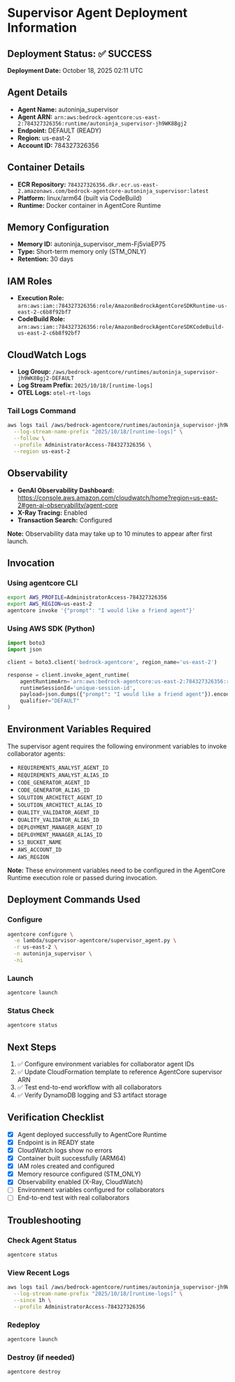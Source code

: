 # Supervisor Agent Deployment Information

## Deployment Status: ✅ SUCCESS

**Deployment Date:** October 18, 2025 02:11 UTC

## Agent Details

- **Agent Name:** autoninja_supervisor
- **Agent ARN:** `arn:aws:bedrock-agentcore:us-east-2:784327326356:runtime/autoninja_supervisor-jh9WK8Bgj2`
- **Endpoint:** DEFAULT (READY)
- **Region:** us-east-2
- **Account ID:** 784327326356

## Container Details

- **ECR Repository:** `784327326356.dkr.ecr.us-east-2.amazonaws.com/bedrock-agentcore-autoninja_supervisor:latest`
- **Platform:** linux/arm64 (built via CodeBuild)
- **Runtime:** Docker container in AgentCore Runtime

## Memory Configuration

- **Memory ID:** autoninja_supervisor_mem-Fj5viaEP75
- **Type:** Short-term memory only (STM_ONLY)
- **Retention:** 30 days

## IAM Roles

- **Execution Role:** `arn:aws:iam::784327326356:role/AmazonBedrockAgentCoreSDKRuntime-us-east-2-c6b8f92bf7`
- **CodeBuild Role:** `arn:aws:iam::784327326356:role/AmazonBedrockAgentCoreSDKCodeBuild-us-east-2-c6b8f92bf7`

## CloudWatch Logs

- **Log Group:** `/aws/bedrock-agentcore/runtimes/autoninja_supervisor-jh9WK8Bgj2-DEFAULT`
- **Log Stream Prefix:** `2025/10/18/[runtime-logs]`
- **OTEL Logs:** `otel-rt-logs`

### Tail Logs Command

```bash
aws logs tail /aws/bedrock-agentcore/runtimes/autoninja_supervisor-jh9WK8Bgj2-DEFAULT \
  --log-stream-name-prefix "2025/10/18/[runtime-logs]" \
  --follow \
  --profile AdministratorAccess-784327326356 \
  --region us-east-2
```

## Observability

- **GenAI Observability Dashboard:** https://console.aws.amazon.com/cloudwatch/home?region=us-east-2#gen-ai-observability/agent-core
- **X-Ray Tracing:** Enabled
- **Transaction Search:** Configured

**Note:** Observability data may take up to 10 minutes to appear after first launch.

## Invocation

### Using agentcore CLI

```bash
export AWS_PROFILE=AdministratorAccess-784327326356
export AWS_REGION=us-east-2
agentcore invoke '{"prompt": "I would like a friend agent"}'
```

### Using AWS SDK (Python)

```python
import boto3
import json

client = boto3.client('bedrock-agentcore', region_name='us-east-2')

response = client.invoke_agent_runtime(
    agentRuntimeArn='arn:aws:bedrock-agentcore:us-east-2:784327326356:runtime/autoninja_supervisor-jh9WK8Bgj2',
    runtimeSessionId='unique-session-id',
    payload=json.dumps({"prompt": "I would like a friend agent"}).encode(),
    qualifier="DEFAULT"
)
```

## Environment Variables Required

The supervisor agent requires the following environment variables to invoke collaborator agents:

- `REQUIREMENTS_ANALYST_AGENT_ID`
- `REQUIREMENTS_ANALYST_ALIAS_ID`
- `CODE_GENERATOR_AGENT_ID`
- `CODE_GENERATOR_ALIAS_ID`
- `SOLUTION_ARCHITECT_AGENT_ID`
- `SOLUTION_ARCHITECT_ALIAS_ID`
- `QUALITY_VALIDATOR_AGENT_ID`
- `QUALITY_VALIDATOR_ALIAS_ID`
- `DEPLOYMENT_MANAGER_AGENT_ID`
- `DEPLOYMENT_MANAGER_ALIAS_ID`
- `S3_BUCKET_NAME`
- `AWS_ACCOUNT_ID`
- `AWS_REGION`

**Note:** These environment variables need to be configured in the AgentCore Runtime execution role or passed during invocation.

## Deployment Commands Used

### Configure

```bash
agentcore configure \
  -e lambda/supervisor-agentcore/supervisor_agent.py \
  -r us-east-2 \
  -n autoninja_supervisor \
  -ni
```

### Launch

```bash
agentcore launch
```

### Status Check

```bash
agentcore status
```

## Next Steps

1. ✅ Configure environment variables for collaborator agent IDs
2. ✅ Update CloudFormation template to reference AgentCore supervisor ARN
3. ✅ Test end-to-end workflow with all collaborators
4. ✅ Verify DynamoDB logging and S3 artifact storage

## Verification Checklist

- [x] Agent deployed successfully to AgentCore Runtime
- [x] Endpoint is in READY state
- [x] CloudWatch logs show no errors
- [x] Container built successfully (ARM64)
- [x] IAM roles created and configured
- [x] Memory resource configured (STM_ONLY)
- [x] Observability enabled (X-Ray, CloudWatch)
- [ ] Environment variables configured for collaborators
- [ ] End-to-end test with real collaborators

## Troubleshooting

### Check Agent Status

```bash
agentcore status
```

### View Recent Logs

```bash
aws logs tail /aws/bedrock-agentcore/runtimes/autoninja_supervisor-jh9WK8Bgj2-DEFAULT \
  --log-stream-name-prefix "2025/10/18/[runtime-logs]" \
  --since 1h \
  --profile AdministratorAccess-784327326356
```

### Redeploy

```bash
agentcore launch
```

### Destroy (if needed)

```bash
agentcore destroy
```
